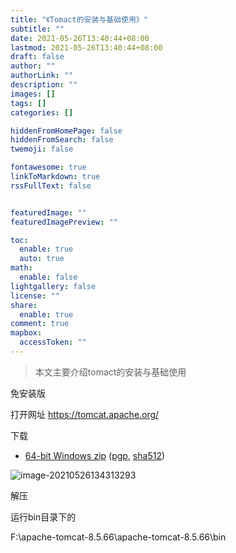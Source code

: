 ```yaml
---
title: "《Tomact的安装与基础使用》"
subtitle: ""
date: 2021-05-26T13:40:44+08:00
lastmod: 2021-05-26T13:40:44+08:00
draft: false
author: ""
authorLink: ""
description: ""
images: []
tags: []
categories: []

hiddenFromHomePage: false
hiddenFromSearch: false
twemoji: false

fontawesome: true
linkToMarkdown: true
rssFullText: false


featuredImage: ""
featuredImagePreview: ""

toc:
  enable: true
  auto: true
math:
  enable: false
lightgallery: false
license: ""
share:
  enable: true
comment: true
mapbox:
  accessToken: ""
---
```




> 本文主要介绍tomact的安装与基础使用

<!--more-->

免安装版

打开网址 https://tomcat.apache.org/

下载

- [64-bit Windows zip](https://mirrors.bfsu.edu.cn/apache/tomcat/tomcat-8/v8.5.66/bin/apache-tomcat-8.5.66-windows-x64.zip) ([pgp](https://downloads.apache.org/tomcat/tomcat-8/v8.5.66/bin/apache-tomcat-8.5.66-windows-x64.zip.asc), [sha512](https://downloads.apache.org/tomcat/tomcat-8/v8.5.66/bin/apache-tomcat-8.5.66-windows-x64.zip.sha512))

![image-20210526134313293](https://luckly007.oss-cn-beijing.aliyuncs.com/img/image-20210526134313293.png)



解压

运行bin目录下的

F:\apache-tomcat-8.5.66\apache-tomcat-8.5.66\bin